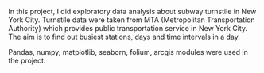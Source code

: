 In this project, I did exploratory data analysis about subway turnstile in New York City. Turnstile data were taken from MTA (Metropolitan Transportation Authority) which provides public transportation service in New York City. The aim is to find out busiest stations, days and time intervals in a day. 

Pandas, numpy, matplotlib, seaborn, folium, arcgis modules were used in the project.
